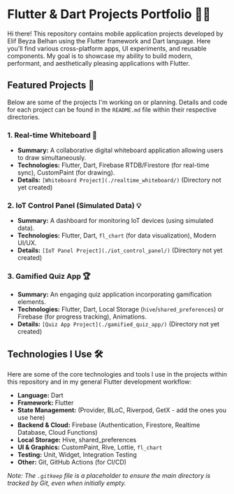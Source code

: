 # Flutter & Dart Projects Portfolio 📱✨

Hi there! This repository contains mobile application projects developed by Elif Beyza Belhan using the Flutter framework and Dart language. Here you'll find various cross-platform apps, UI experiments, and reusable components. My goal is to showcase my ability to build modern, performant, and aesthetically pleasing applications with Flutter.

## Featured Projects 🚀

Below are some of the projects I'm working on or planning. Details and code for each project can be found in the `README.md` file within their respective directories.

### 1. Real-time Whiteboard 🎨
*   **Summary:** A collaborative digital whiteboard application allowing users to draw simultaneously.
*   **Technologies:** Flutter, Dart, Firebase RTDB/Firestore (for real-time sync), CustomPaint (for drawing).
*   **Details:** `[Whiteboard Project](./realtime_whiteboard/)` (Directory not yet created)

### 2. IoT Control Panel (Simulated Data) 💡
*   **Summary:** A dashboard for monitoring IoT devices (using simulated data).
*   **Technologies:** Flutter, Dart, `fl_chart` (for data visualization), Modern UI/UX.
*   **Details:** `[IoT Panel Project](./iot_control_panel/)` (Directory not yet created)

### 3. Gamified Quiz App 🏆
*   **Summary:** An engaging quiz application incorporating gamification elements.
*   **Technologies:** Flutter, Dart, Local Storage (`hive`/`shared_preferences`) or Firebase (for progress tracking), Animations.
*   **Details:** `[Quiz App Project](./gamified_quiz_app/)` (Directory not yet created)

## Technologies I Use 🛠️

Here are some of the core technologies and tools I use in the projects within this repository and in my general Flutter development workflow:

*   **Language:** Dart
*   **Framework:** Flutter
*   **State Management:** (Provider, BLoC, Riverpod, GetX - add the ones you use here)
*   **Backend & Cloud:** Firebase (Authentication, Firestore, Realtime Database, Cloud Functions)
*   **Local Storage:** Hive, shared_preferences
*   **UI & Graphics:** CustomPaint, Rive, Lottie, `fl_chart`
*   **Testing:** Unit, Widget, Integration Testing
*   **Other:** Git, GitHub Actions (for CI/CD)

*Note: The `.gitkeep` file is a placeholder to ensure the main directory is tracked by Git, even when initially empty.* 